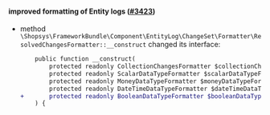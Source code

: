 #### improved formatting of Entity logs ([#3423](https://github.com/shopsys/shopsys/pull/3423))

-   method `\Shopsys\FrameworkBundle\Component\EntityLog\ChangeSet\Formatter\ResolvedChangesFormatter::__construct` changed its interface:
    ```diff
        public function __construct(
            protected readonly CollectionChangesFormatter $collectionChangesFormatter,
            protected readonly ScalarDataTypeFormatter $scalarDataTypeFormatter,
            protected readonly MoneyDataTypeFormatter $moneyDataTypeFormatter,
            protected readonly DateTimeDataTypeFormatter $dateTimeDataTypeFormatter,
    +       protected readonly BooleanDataTypeFormatter $booleanDataTypeFormatter,
        ) {
    ```
